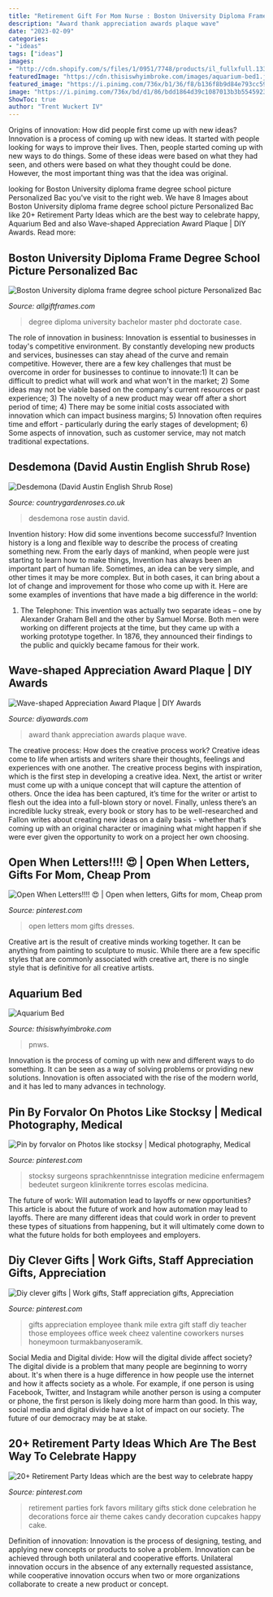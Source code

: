 ```yaml
---
title: "Retirement Gift For Mom Nurse : Boston University Diploma Frame Degree School Picture Personalized Bac"
description: "Award thank appreciation awards plaque wave"
date: "2023-02-09"
categories:
- "ideas"
tags: ["ideas"]
images:
- "http://cdn.shopify.com/s/files/1/0951/7748/products/il_fullxfull.1339880412_s98v_grande.jpg?v=1571439102"
featuredImage: "https://cdn.thisiswhyimbroke.com/images/aquarium-bed1.jpg"
featured_image: "https://i.pinimg.com/736x/b1/36/f8/b136f8b9d84e793cc59a5fbdfd3405ab--open-when-letters-mom-gifts.jpg"
image: "https://i.pinimg.com/736x/bd/d1/86/bdd1864d39c1087013b3b5545923dc36.jpg"
ShowToc: true
author: "Trent Wuckert IV"
---
```



Origins of innovation: How did people first come up with new ideas?
Innovation is a process of coming up with new ideas. It started with people looking for ways to improve their lives. Then, people started coming up with new ways to do things. Some of these ideas were based on what they had seen, and others were based on what they thought could be done. However, the most important thing was that the idea was original.

	

		
looking for Boston University diploma frame degree school picture Personalized Bac you've visit to the right web. We have 8 Images about Boston University diploma frame degree school picture Personalized Bac like 20+ Retirement Party Ideas which are the best way to celebrate happy, Aquarium Bed and also Wave-shaped Appreciation Award Plaque | DIY Awards. Read more:
		
    
## Boston University Diploma Frame Degree School Picture Personalized Bac

<img loading=lazy src="http://cdn.shopify.com/s/files/1/0951/7748/products/il_fullxfull.1339880412_s98v_grande.jpg?v=1571439102" onerror="this.onerror=null;this.src='https://tse4.mm.bing.net/th?id=OIP.GLNTH2jSbicXHCSKQcLsVwHaFt&amp;pid=15.1';" alt="Boston University diploma frame degree school picture Personalized Bac">

_Source: allgiftframes.com_

>degree diploma university bachelor master phd doctorate case. 

	

The role of innovation in business:
Innovation is essential to businesses in today's competitive environment. By constantly developing new products and services, businesses can stay ahead of the curve and remain competitive. However, there are a few key challenges that must be overcome in order for businesses to continue to innovate:1) It can be difficult to predict what will work and what won't in the market; 2) Some ideas may not be viable based on the company's current resources or past experience; 3) The novelty of a new product may wear off after a short period of time; 4) There may be some initial costs associated with innovation which can impact business margins; 5) Innovation often requires time and effort - particularly during the early stages of development; 6) Some aspects of innovation, such as customer service, may not match traditional expectations.

    
## Desdemona (David Austin English Shrub Rose)

<img loading=lazy src="https://www.countrygardenroses.co.uk/assets/shop/products/.cache/desdemona_6.jpg_800x800_c_Center.jpg" onerror="this.onerror=null;this.src='https://tse3.mm.bing.net/th?id=OIP.8fuq-OGtnwO3GJHNTINVrwHaHa&amp;pid=15.1';" alt="Desdemona (David Austin English Shrub Rose)">

_Source: countrygardenroses.co.uk_

>desdemona rose austin david. 

	

Invention history: How did some inventions become successful?
Invention history is a long and flexible way to describe the process of creating something new. From the early days of mankind, when people were just starting to learn how to make things, Invention has always been an important part of human life. Sometimes, an idea can be very simple, and other times it may be more complex. But in both cases, it can bring about a lot of change and improvement for those who come up with it. Here are some examples of inventions that have made a big difference in the world:
1. The Telephone: This invention was actually two separate ideas – one by Alexander Graham Bell and the other by Samuel Morse. Both men were working on different projects at the time, but they came up with a working prototype together. In 1876, they announced their findings to the public and quickly became famous for their work.


    
## Wave-shaped Appreciation Award Plaque | DIY Awards

<img loading=lazy src="https://www.diyawards.com/images/products/themes/shangyang/57-detail-wave-thank-you-award.jpg" onerror="this.onerror=null;this.src='https://tse1.mm.bing.net/th?id=OIP.P42HuZzin7er9I4Ao3QIegHaHa&amp;pid=15.1';" alt="Wave-shaped Appreciation Award Plaque | DIY Awards">

_Source: diyawards.com_

>award thank appreciation awards plaque wave. 

	

The creative process: How does the creative process work?
Creative ideas come to life when artists and writers share their thoughts, feelings and experiences with one another. The creative process begins with inspiration, which is the first step in developing a creative idea. Next, the artist or writer must come up with a unique concept that will capture the attention of others. Once the idea has been captured, it’s time for the writer or artist to flesh out the idea into a full-blown story or novel. Finally, unless there’s an incredible lucky streak, every book or story has to be well-researched and Fallon writes about creating new ideas on a daily basis - whether that’s coming up with an original character or imagining what might happen if she were ever given the opportunity to work on a project her own choosing.

    
## Open When Letters!!!! ️😍 | Open When Letters, Gifts For Mom, Cheap Prom

<img loading=lazy src="https://i.pinimg.com/736x/b1/36/f8/b136f8b9d84e793cc59a5fbdfd3405ab--open-when-letters-mom-gifts.jpg" onerror="this.onerror=null;this.src='https://tse4.mm.bing.net/th?id=OIP.mrpcpnNv8fLO22RgG9SCPgDYEg&amp;pid=15.1';" alt="Open When Letters!!!! ️😍 | Open when letters, Gifts for mom, Cheap prom">

_Source: pinterest.com_

>open letters mom gifts dresses. 

	

Creative art is the result of creative minds working together. It can be anything from painting to sculpture to music. While there are a few specific styles that are commonly associated with creative art, there is no single style that is definitive for all creative artists.

    
## Aquarium Bed

<img loading=lazy src="https://cdn.thisiswhyimbroke.com/images/aquarium-bed1.jpg" onerror="this.onerror=null;this.src='https://tse1.mm.bing.net/th?id=OIP.aPG6nqi_Fhw2y-jeMICeOQHaGK&amp;pid=15.1';" alt="Aquarium Bed">

_Source: thisiswhyimbroke.com_

>pnws. 

	

Innovation is the process of coming up with new and different ways to do something. It can be seen as a way of solving problems or providing new solutions. Innovation is often associated with the rise of the modern world, and it has led to many advances in technology.

    
## Pin By Forvalor On Photos Like Stocksy | Medical Photography, Medical

<img loading=lazy src="https://i.pinimg.com/736x/bd/d1/86/bdd1864d39c1087013b3b5545923dc36.jpg" onerror="this.onerror=null;this.src='https://tse4.mm.bing.net/th?id=OIP.-qSYutgPW3fky3Xgmpv4UQHaLG&amp;pid=15.1';" alt="Pin by forvalor on Photos like stocksy | Medical photography, Medical">

_Source: pinterest.com_

>stocksy surgeons sprachkenntnisse integration medicine enfermagem bedeutet surgeon klinikrente torres escolas medicina. 

	

The future of work: Will automation lead to layoffs or new opportunities?
This article is about the future of work and how automation may lead to layoffs. There are many different ideas that could work in order to prevent these types of situations from happening, but it will ultimately come down to what the future holds for both employees and employers.

    
## Diy Clever Gifts | Work Gifts, Staff Appreciation Gifts, Appreciation

<img loading=lazy src="https://i.pinimg.com/736x/f5/6d/df/f56ddf9e4baacd8caff825d8cff8b931.jpg" onerror="this.onerror=null;this.src='https://tse3.mm.bing.net/th?id=OIP.-iD_rHSm2D-3grylqfxJLQHaJ3&amp;pid=15.1';" alt="Diy clever gifts | Work gifts, Staff appreciation gifts, Appreciation">

_Source: pinterest.com_

>gifts appreciation employee thank mile extra gift staff diy teacher those employees office week cheez valentine coworkers nurses honeymoon turmakbanyoseramik. 

	

Social Media and Digital divide: How will the digital divide affect society?
The digital divide is a problem that many people are beginning to worry about. It's when there is a huge difference in how people use the internet and how it affects society as a whole. For example, if one person is using Facebook, Twitter, and Instagram while another person is using a computer or phone, the first person is likely doing more harm than good. In this way, social media and digital divide have a lot of impact on our society. The future of our democracy may be at stake.

    
## 20+ Retirement Party Ideas Which Are The Best Way To Celebrate Happy

<img loading=lazy src="https://i.pinimg.com/736x/a3/1e/ac/a31eac5173e548dc4450721b880b1b16.jpg" onerror="this.onerror=null;this.src='https://tse1.mm.bing.net/th?id=OIP.zIICP0NOW9o4l1y8ly2QagHaJ3&amp;pid=15.1';" alt="20+ Retirement Party Ideas which are the best way to celebrate happy">

_Source: pinterest.com_

>retirement parties fork favors military gifts stick done celebration he decorations force air theme cakes candy decoration cupcakes happy cake. 

	

Definition of innovation:
Innovation is the process of designing, testing, and applying new concepts or products to solve a problem. Innovation can be achieved through both unilateral and cooperative efforts. Unilateral innovation occurs in the absence of any externally requested assistance, while cooperative innovation occurs when two or more organizations collaborate to create a new product or concept.

